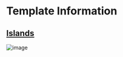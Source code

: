 # Template Information

## [Islands](https://github.com/MrBobertus/Roblox/blob/main/Default-Templates/Islands-V1.0.rbxl)

![image](https://github.com/user-attachments/assets/bfda6bd0-c6a9-45d6-98a6-9680aa3cfeb4)
